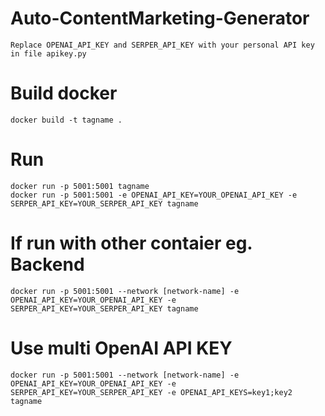﻿# Auto-ContentMarketing-Generator
```Replace OPENAI_API_KEY and SERPER_API_KEY with your personal API key in file apikey.py```
# Build docker
```docker build -t tagname .```
# Run
```docker run -p 5001:5001 tagname``` <br>
```docker run -p 5001:5001 -e OPENAI_API_KEY=YOUR_OPENAI_API_KEY -e SERPER_API_KEY=YOUR_SERPER_API_KEY tagname```
# If run with other contaier eg. Backend
```docker run -p 5001:5001 --network [network-name] -e OPENAI_API_KEY=YOUR_OPENAI_API_KEY -e SERPER_API_KEY=YOUR_SERPER_API_KEY tagname```
# Use multi OpenAI API KEY
```docker run -p 5001:5001 --network [network-name] -e OPENAI_API_KEY=YOUR_OPENAI_API_KEY -e SERPER_API_KEY=YOUR_SERPER_API_KEY -e OPENAI_API_KEYS=key1;key2 tagname```